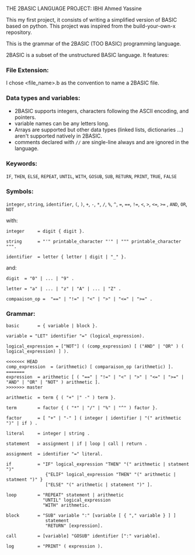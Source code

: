 THE 2BASIC LANGUAGE PROJECT: IBHI Ahmed Yassine

This my first project, it consists of writing a simplified version of BASIC based on python.
This project was inspired from the build-your-own-x repository.

This is the grammar of the 2BASIC (TOO BASIC) programming language.

2BASIC is a subset of the unstructured BASIC language. It features:

### File Extension:
I chose <file_name>.b as the convention to name a 2BASIC file.

### Data types and variables:
* 2BASIC supports integers, characters following the ASCII encoding, and pointers.
* variable names can be any letters long.
* Arrays are supported but other data types (linked lists, dictionaries ...) aren't supported natively in 2BASIC.
* comments declared with `//` are single-line always and are ignored in the language.

### Keywords:
`IF`, `THEN`, `ELSE`, `REPEAT`, `UNTIL`, `WITH`, `GOSUB`, `SUB`, `RETURN`, `PRINT`, `TRUE`, `FALSE`

### Symbols:
`integer`, `string`, `identifier`, `(`, `)`, `+`, `-`, `*`, `/`, `%`, `^`, `=`, `==`, `!=`, `<`, `>`, `<=`, `>=` , `AND`, `OR`, `NOT`

with:

````
integer     = digit { digit }.
    
string      = "'" printable_character "'" | """ printable_character """.

identifier  = letter { letter | digit | "_" }.
````

and:

```` 
digit  = "0" | ... | "9" .

letter = "a" | ... | "z" | "A" | ... | "Z" .

compaaison_op =  "==" | "!=" | "<" | ">" | "<=" | ">=" .
````

### Grammar:

````
basic       = { variable | block }.

variable = "LET" identifier "=" (logical_expression).

logical_expression = ["NOT"] ( (comp_expression) [ ("AND" | "OR" ) ( logical_expression) ] ).
    
<<<<<<< HEAD
comp_expression  = (arithmetic) [ comparaison_op (arithmetic) ].
=======
expression  = arithmetic [ ( "==" | "!=" | "<" | ">" | "<=" | ">=" | "AND" | "OR" | "NOT" ) arithmetic ].
>>>>>>> master

arithmetic  = term { ( "+" |" -" ) term }.

term        = factor { ( "*" | "/" | "%" | "^" ) factor }.
 
factor      = [ "+" | "-" ] ( integer | identifier | "(" arithmetic ")" | if ) .
 
literal     = integer | string .
 
statement   = assignment | if | loop | call | return .

assignment  = identifier "=" literal. 
    
if          = "IF" logical_expression "THEN" "(" arithmetic | statment ")" 
               {"ELIF" logical_expression "THEN" "(" arithmetic | statment ")" } 
               ["ELSE" "(" arithmetic | statement ")" ].
    
loop        = "REPEAT" statement | arithmetic
              "UNTIL" logical_expression
              "WITH" arithmetic.
    
block       = "SUB" variable ":" [variable [ { "," variable } ] ]
               statement
               "RETURN" [expression].
              
call        = [variable] "GOSUB" identifier [":" variable].

log         = "PRINT" ( expression ).
````


